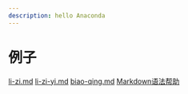 ```yaml
---
description: hello Anaconda
---
```


# 例子

[li-zi.md](li-zi.md "mention")
[li-zi-yi.md](li-zi-yi.md "mention")
[biao-qing.md](biao-qing.md "mention")
[Markdown语法帮助](li-zi/Markdown-yu-fa-bang-zhu.md)
